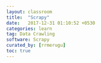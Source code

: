 ```yaml
---
layout: classroom
title:  "Scrapy"
date:   2017-12-31 01:10:52 +0530
categories: learn
tag: Data Crawling
software: Scrapy
curated_by: [rrmerugu]
toc: true
---
```

